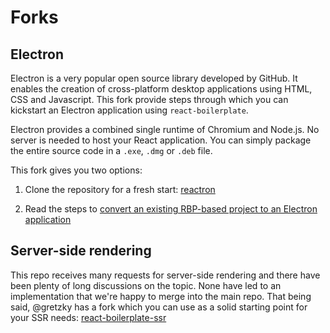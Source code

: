 # Forks

## Electron

Electron is a very popular open source library developed by GitHub. It enables the creation of cross-platform desktop applications using HTML, CSS and Javascript. This fork provide steps through which you can kickstart an Electron application using `react-boilerplate`.

Electron provides a combined single runtime of Chromium and Node.js. No server is needed to host your React application. You can simply package the entire source code in a `.exe`, `.dmg` or `.deb` file.

This fork gives you two options:

1. Clone the repository for a fresh start: [reactron](https://github.com/mjangir/reactron)

2. Read the steps to [convert an existing RBP-based project to an Electron application](https://github.com/mjangir/reactron/wiki/Convert-Existing-To-Electron)

## Server-side rendering

This repo receives many requests for server-side rendering and there have been plenty of long discussions on the topic. None have led to an implementation that we're happy to merge into the main repo. That being said, @gretzky has a fork which you can use as a solid starting point for your SSR needs: [react-boilerplate-ssr](https://github.com/gretzky/react-boilerplate-ssr)
